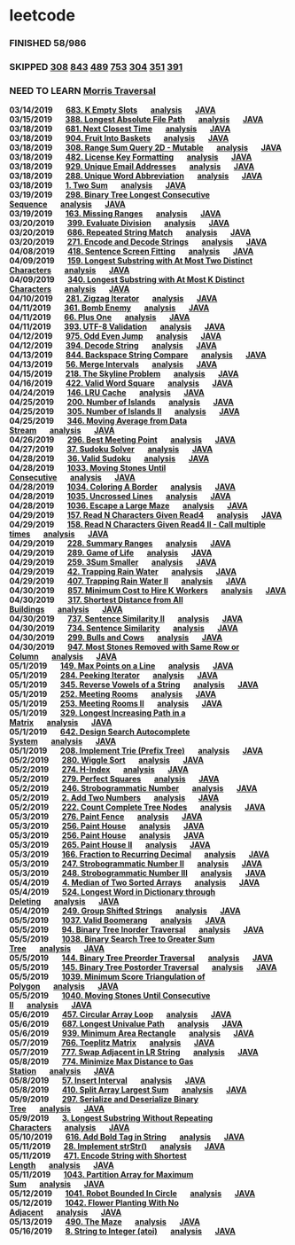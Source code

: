 # leetcode
### **FINISHED 58/986**
### **SKIPPED [308](https://leetcode.com/problems/range-sum-query-2d-mutable/) [843](https://leetcode.com/problems/guess-the-word/) [489](https://leetcode.com/problems/robot-room-cleaner/) [753](https://leetcode.com/problems/cracking-the-safe/) [304](https://leetcode.com/problems/range-sum-query-2d-immutable/) [351](https://leetcode.com/problems/android-unlock-patterns/) [391](https://leetcode.com/problems/perfect-rectangle/)**
### **NEED TO LEARN  [Morris Traversal](https://leetcode.com/problems/binary-tree-inorder-traversal/solution/)**
**03/14/2019**&nbsp;&nbsp;&nbsp;&nbsp;&nbsp;&nbsp;**[683. K Empty Slots](https://leetcode.com/problems/k-empty-slots/)**&nbsp;&nbsp;&nbsp;&nbsp;&nbsp;&nbsp;**[analysis](2019/mar/3.14.md)**&nbsp;&nbsp;&nbsp;&nbsp;&nbsp;&nbsp;**[JAVA](code/java/Solution_683.java)** <br />
**03/15/2019**&nbsp;&nbsp;&nbsp;&nbsp;&nbsp;&nbsp;**[388. Longest Absolute File Path](https://leetcode.com/problems/longest-absolute-file-path/)**&nbsp;&nbsp;&nbsp;&nbsp;&nbsp;&nbsp;**[analysis](2019/mar/3.15.md)**&nbsp;&nbsp;&nbsp;&nbsp;&nbsp;&nbsp;**[JAVA](code/java/Solution_388.java)**<br />
**03/18/2019**&nbsp;&nbsp;&nbsp;&nbsp;&nbsp;&nbsp;**[681. Next Closest Time](https://leetcode.com/problems/next-closest-time)**&nbsp;&nbsp;&nbsp;&nbsp;&nbsp;&nbsp;**[analysis](2019/mar/3.18.md)**&nbsp;&nbsp;&nbsp;&nbsp;&nbsp;&nbsp;**[JAVA](code/java/Solution_681.java)**<br />
**03/18/2019**&nbsp;&nbsp;&nbsp;&nbsp;&nbsp;&nbsp;**[904. Fruit Into Baskets](https://leetcode.com/problems/fruit-into-baskets/)**&nbsp;&nbsp;&nbsp;&nbsp;&nbsp;&nbsp;**[analysis](2019/mar/3.18-1.md)**&nbsp;&nbsp;&nbsp;&nbsp;&nbsp;&nbsp;**[JAVA](code/java/Solution_904.java)**<br />
**03/18/2019**&nbsp;&nbsp;&nbsp;&nbsp;&nbsp;&nbsp;**[308. Range Sum Query 2D - Mutable](https://leetcode.com/problems/range-sum-query-2d-mutable/)**&nbsp;&nbsp;&nbsp;&nbsp;&nbsp;&nbsp;**[analysis](2019/mar/3.18-2.md)**&nbsp;&nbsp;&nbsp;&nbsp;&nbsp;&nbsp;**[JAVA](code/java/Solution_308.java)**<br />
**03/18/2019**&nbsp;&nbsp;&nbsp;&nbsp;&nbsp;&nbsp;**[482. License Key Formatting](https://leetcode.com/problems/license-key-formatting/)**&nbsp;&nbsp;&nbsp;&nbsp;&nbsp;&nbsp;**[analysis](2019/mar/3.18-3.md)**&nbsp;&nbsp;&nbsp;&nbsp;&nbsp;&nbsp;**[JAVA](code/java/Solution_482.java)**<br />
**03/18/2019**&nbsp;&nbsp;&nbsp;&nbsp;&nbsp;&nbsp;**[929. Unique Email Addresses](https://leetcode.com/problems/unique-email-addresses/)**&nbsp;&nbsp;&nbsp;&nbsp;&nbsp;&nbsp;**[analysis](2019/mar/3.18-4.md)**&nbsp;&nbsp;&nbsp;&nbsp;&nbsp;&nbsp;**[JAVA](code/java/Solution_929.java)**<br />
**03/18/2019**&nbsp;&nbsp;&nbsp;&nbsp;&nbsp;&nbsp;**[288. Unique Word Abbreviation](https://leetcode.com/problems/unique-word-abbreviation/)**&nbsp;&nbsp;&nbsp;&nbsp;&nbsp;&nbsp;**[analysis](2019/mar/3.18-5.md)**&nbsp;&nbsp;&nbsp;&nbsp;&nbsp;&nbsp;**[JAVA](code/java/Solution_288.java)**<br />
**03/18/2019**&nbsp;&nbsp;&nbsp;&nbsp;&nbsp;&nbsp;**[1. Two Sum](https://leetcode.com/problems/two-sum/)**&nbsp;&nbsp;&nbsp;&nbsp;&nbsp;&nbsp;**[analysis](2019/mar/3.18-6.md)**&nbsp;&nbsp;&nbsp;&nbsp;&nbsp;&nbsp;**[JAVA](code/java/Solution_1.java)**<br />
**03/19/2019**&nbsp;&nbsp;&nbsp;&nbsp;&nbsp;&nbsp;**[298. Binary Tree Longest Consecutive Sequence](https://leetcode.com/problems/binary-tree-longest-consecutive-sequence/)**&nbsp;&nbsp;&nbsp;&nbsp;&nbsp;&nbsp;**[analysis](2019/mar/3.19.md)**&nbsp;&nbsp;&nbsp;&nbsp;&nbsp;&nbsp;**[JAVA](code/java/Solution_298.java)**<br />
**03/19/2019**&nbsp;&nbsp;&nbsp;&nbsp;&nbsp;&nbsp;**[163. Missing Ranges](https://leetcode.com/problems/missing-ranges/)**&nbsp;&nbsp;&nbsp;&nbsp;&nbsp;&nbsp;**[analysis](2019/mar/3.19-1.md)**&nbsp;&nbsp;&nbsp;&nbsp;&nbsp;&nbsp;**[JAVA](code/java/Solution_163.java)**<br />
**03/20/2019**&nbsp;&nbsp;&nbsp;&nbsp;&nbsp;&nbsp;**[399. Evaluate Division](https://leetcode.com/problems/evaluate-division/)**&nbsp;&nbsp;&nbsp;&nbsp;&nbsp;&nbsp;**[analysis](2019/mar/3.20.md)**&nbsp;&nbsp;&nbsp;&nbsp;&nbsp;&nbsp;**[JAVA](code/java/Solution_399.java)**<br />
**03/20/2019**&nbsp;&nbsp;&nbsp;&nbsp;&nbsp;&nbsp;**[686. Repeated String Match](https://leetcode.com/problems/repeated-string-match/)**&nbsp;&nbsp;&nbsp;&nbsp;&nbsp;&nbsp;**[analysis](2019/mar/3.20-1.md)**&nbsp;&nbsp;&nbsp;&nbsp;&nbsp;&nbsp;**[JAVA](code/java/Solution_686.java)**<br />
**03/20/2019**&nbsp;&nbsp;&nbsp;&nbsp;&nbsp;&nbsp;**[271. Encode and Decode Strings](https://leetcode.com/problems/encode-and-decode-strings/)**&nbsp;&nbsp;&nbsp;&nbsp;&nbsp;&nbsp;**[analysis](2019/mar/3.20-2.md)**&nbsp;&nbsp;&nbsp;&nbsp;&nbsp;&nbsp;**[JAVA](code/java/Solution_271.java)**<br />
**04/08/2019**&nbsp;&nbsp;&nbsp;&nbsp;&nbsp;&nbsp;**[418. Sentence Screen Fitting](https://leetcode.com/problems/sentence-screen-fitting/)**&nbsp;&nbsp;&nbsp;&nbsp;&nbsp;&nbsp;**[analysis](2019/apr/4.8.md)**&nbsp;&nbsp;&nbsp;&nbsp;&nbsp;&nbsp;**[JAVA](code/java/Solution_418.java)**<br />
**04/09/2019**&nbsp;&nbsp;&nbsp;&nbsp;&nbsp;&nbsp;**[159. Longest Substring with At Most Two Distinct Characters](https://leetcode.com/problems/longest-substring-with-at-most-two-distinct-characters/)**&nbsp;&nbsp;&nbsp;&nbsp;&nbsp;&nbsp;**[analysis](2019/apr/4.9.md)**&nbsp;&nbsp;&nbsp;&nbsp;&nbsp;&nbsp;**[JAVA](code/java/Solution_159.java)**<br />
**04/09/2019**&nbsp;&nbsp;&nbsp;&nbsp;&nbsp;&nbsp;**[340. Longest Substring with At Most K Distinct Characters](https://leetcode.com/problems/longest-substring-with-at-most-k-distinct-characters/)**&nbsp;&nbsp;&nbsp;&nbsp;&nbsp;&nbsp;**[analysis](2019/apr/4.9.md)**&nbsp;&nbsp;&nbsp;&nbsp;&nbsp;&nbsp;**[JAVA](code/java/Solution_340.java)**<br />
**04/10/2019**&nbsp;&nbsp;&nbsp;&nbsp;&nbsp;&nbsp;**[281. Zigzag Iterator](https://leetcode.com/problems/zigzag-iterator/)**&nbsp;&nbsp;&nbsp;&nbsp;&nbsp;&nbsp;**[analysis](2019/apr/4.10.md)**&nbsp;&nbsp;&nbsp;&nbsp;&nbsp;&nbsp;**[JAVA](code/java/Solution_281.java)**<br />
**04/11/2019**&nbsp;&nbsp;&nbsp;&nbsp;&nbsp;&nbsp;**[361. Bomb Enemy](https://leetcode.com/problems/bomb-enemy/)**&nbsp;&nbsp;&nbsp;&nbsp;&nbsp;&nbsp;**[analysis](2019/apr/4.11.md)**&nbsp;&nbsp;&nbsp;&nbsp;&nbsp;&nbsp;**[JAVA](code/java/Solution_361.java)**<br />
**04/11/2019**&nbsp;&nbsp;&nbsp;&nbsp;&nbsp;&nbsp;**[66. Plus One](https://leetcode.com/problems/plus-one/)**&nbsp;&nbsp;&nbsp;&nbsp;&nbsp;&nbsp;**[analysis](2019/apr/4.11-1.md)**&nbsp;&nbsp;&nbsp;&nbsp;&nbsp;&nbsp;**[JAVA](code/java/Solution_66.java)**<br />
**04/11/2019**&nbsp;&nbsp;&nbsp;&nbsp;&nbsp;&nbsp;**[393. UTF-8 Validation](https://leetcode.com/problems/utf-8-validation/)**&nbsp;&nbsp;&nbsp;&nbsp;&nbsp;&nbsp;**[analysis](2019/apr/4.11-2.md)**&nbsp;&nbsp;&nbsp;&nbsp;&nbsp;&nbsp;**[JAVA](code/java/Solution_393.java)**<br />
**04/12/2019**&nbsp;&nbsp;&nbsp;&nbsp;&nbsp;&nbsp;**[975. Odd Even Jump](https://leetcode.com/problems/odd-even-jump/)**&nbsp;&nbsp;&nbsp;&nbsp;&nbsp;&nbsp;**[analysis](2019/apr/4.12.md)**&nbsp;&nbsp;&nbsp;&nbsp;&nbsp;&nbsp;**[JAVA](code/java/Solution_975.java)**<br />
**04/12/2019**&nbsp;&nbsp;&nbsp;&nbsp;&nbsp;&nbsp;**[394. Decode String](https://leetcode.com/problems/decode-string/)**&nbsp;&nbsp;&nbsp;&nbsp;&nbsp;&nbsp;**[analysis](2019/apr/4.12-1.md)**&nbsp;&nbsp;&nbsp;&nbsp;&nbsp;&nbsp;**[JAVA](code/java/Solution_394.java)**<br />
**04/13/2019**&nbsp;&nbsp;&nbsp;&nbsp;&nbsp;&nbsp;**[844. Backspace String Compare](https://leetcode.com/problems/backspace-string-compare/)**&nbsp;&nbsp;&nbsp;&nbsp;&nbsp;&nbsp;**[analysis](2019/apr/4.12-2.md)**&nbsp;&nbsp;&nbsp;&nbsp;&nbsp;&nbsp;**[JAVA](code/java/Solution_844.java)**<br />
**04/13/2019**&nbsp;&nbsp;&nbsp;&nbsp;&nbsp;&nbsp;**[56. Merge Intervals](https://leetcode.com/problems/merge-intervals/)**&nbsp;&nbsp;&nbsp;&nbsp;&nbsp;&nbsp;**[analysis](2019/apr/4.13.md)**&nbsp;&nbsp;&nbsp;&nbsp;&nbsp;&nbsp;**[JAVA](code/java/Solution_56.java)**<br />
**04/15/2019**&nbsp;&nbsp;&nbsp;&nbsp;&nbsp;&nbsp;**[218. The Skyline Problem](https://leetcode.com/problems/the-skyline-problem/)**&nbsp;&nbsp;&nbsp;&nbsp;&nbsp;&nbsp;**[analysis](2019/apr/4.15.md)**&nbsp;&nbsp;&nbsp;&nbsp;&nbsp;&nbsp;**[JAVA](code/java/Solution_218.java)**<br />
**04/16/2019**&nbsp;&nbsp;&nbsp;&nbsp;&nbsp;&nbsp;**[422. Valid Word Square](https://leetcode.com/problems/valid-word-square/)**&nbsp;&nbsp;&nbsp;&nbsp;&nbsp;&nbsp;**[analysis](2019/apr/4.16.md)**&nbsp;&nbsp;&nbsp;&nbsp;&nbsp;&nbsp;**[JAVA](code/java/Solution_422.java)**<br />
**04/24/2019**&nbsp;&nbsp;&nbsp;&nbsp;&nbsp;&nbsp;**[146. LRU Cache](https://leetcode.com/problems/lru-cache/)**&nbsp;&nbsp;&nbsp;&nbsp;&nbsp;&nbsp;**[analysis](2019/apr/4.24.md)**&nbsp;&nbsp;&nbsp;&nbsp;&nbsp;&nbsp;**[JAVA](code/java/Solution_146.java)**<br />
**04/25/2019**&nbsp;&nbsp;&nbsp;&nbsp;&nbsp;&nbsp;**[200. Number of Islands](https://leetcode.com/problems/number-of-islands/)**&nbsp;&nbsp;&nbsp;&nbsp;&nbsp;&nbsp;**[analysis](2019/apr/4.25.md)**&nbsp;&nbsp;&nbsp;&nbsp;&nbsp;&nbsp;**[JAVA](code/java/Solution_200.java)**<br />
**04/25/2019**&nbsp;&nbsp;&nbsp;&nbsp;&nbsp;&nbsp;**[305. Number of Islands II](https://leetcode.com/problems/number-of-islands-ii/)**&nbsp;&nbsp;&nbsp;&nbsp;&nbsp;&nbsp;**[analysis](2019/apr/4.25-1.md)**&nbsp;&nbsp;&nbsp;&nbsp;&nbsp;&nbsp;**[JAVA](code/java/Solution_305.java)**<br />
**04/25/2019**&nbsp;&nbsp;&nbsp;&nbsp;&nbsp;&nbsp;**[346. Moving Average from Data Stream](https://leetcode.com/problems/number-of-islands-ii/)**&nbsp;&nbsp;&nbsp;&nbsp;&nbsp;&nbsp;**[analysis](2019/apr/4.25-2.md)**&nbsp;&nbsp;&nbsp;&nbsp;&nbsp;&nbsp;**[JAVA](code/java/Solution_346.java)**<br />
**04/26/2019**&nbsp;&nbsp;&nbsp;&nbsp;&nbsp;&nbsp;**[296. Best Meeting Point](https://leetcode.com/problems/best-meeting-point/)**&nbsp;&nbsp;&nbsp;&nbsp;&nbsp;&nbsp;**[analysis](2019/apr/4.26.md)**&nbsp;&nbsp;&nbsp;&nbsp;&nbsp;&nbsp;**[JAVA](code/java/Solution_296.java)**<br />
**04/27/2019**&nbsp;&nbsp;&nbsp;&nbsp;&nbsp;&nbsp;**[37. Sudoku Solver](https://leetcode.com/problems/sudoku-solver/)**&nbsp;&nbsp;&nbsp;&nbsp;&nbsp;&nbsp;**[analysis](2019/apr/4.27.md)**&nbsp;&nbsp;&nbsp;&nbsp;&nbsp;&nbsp;**[JAVA](code/java/Solution_37.java)**<br />
**04/28/2019**&nbsp;&nbsp;&nbsp;&nbsp;&nbsp;&nbsp;**[36. Valid Sudoku](https://leetcode.com/problems/valid-sudoku/)**&nbsp;&nbsp;&nbsp;&nbsp;&nbsp;&nbsp;**[analysis](2019/apr/4.28.md)**&nbsp;&nbsp;&nbsp;&nbsp;&nbsp;&nbsp;**[JAVA](code/java/Solution_36.java)**<br />
**04/28/2019**&nbsp;&nbsp;&nbsp;&nbsp;&nbsp;&nbsp;**[1033. Moving Stones Until Consecutive](https://leetcode.com/problems/moving-stones-until-consecutive/)**&nbsp;&nbsp;&nbsp;&nbsp;&nbsp;&nbsp;**[analysis](2019/apr/4.28-1.md)**&nbsp;&nbsp;&nbsp;&nbsp;&nbsp;&nbsp;**[JAVA](code/java/Solution_1033.java)**<br />
**04/28/2019**&nbsp;&nbsp;&nbsp;&nbsp;&nbsp;&nbsp;**[1034. Coloring A Border](https://leetcode.com/problems/coloring-a-border/)**&nbsp;&nbsp;&nbsp;&nbsp;&nbsp;&nbsp;**[analysis](2019/apr/4.28-2.md)**&nbsp;&nbsp;&nbsp;&nbsp;&nbsp;&nbsp;**[JAVA](code/java/Solution_1034.java)**<br />
**04/28/2019**&nbsp;&nbsp;&nbsp;&nbsp;&nbsp;&nbsp;**[1035. Uncrossed Lines](https://leetcode.com/problems/uncrossed-lines/)**&nbsp;&nbsp;&nbsp;&nbsp;&nbsp;&nbsp;**[analysis](2019/apr/4.28-3.md)**&nbsp;&nbsp;&nbsp;&nbsp;&nbsp;&nbsp;**[JAVA](code/java/Solution_1035.java)**<br />
**04/28/2019**&nbsp;&nbsp;&nbsp;&nbsp;&nbsp;&nbsp;**[1036. Escape a Large Maze](https://leetcode.com/problems/escape-a-large-maze/)**&nbsp;&nbsp;&nbsp;&nbsp;&nbsp;&nbsp;**[analysis](2019/apr/4.28-4.md)**&nbsp;&nbsp;&nbsp;&nbsp;&nbsp;&nbsp;**[JAVA](code/java/Solution_1036.java)**<br />
**04/29/2019**&nbsp;&nbsp;&nbsp;&nbsp;&nbsp;&nbsp;**[157. Read N Characters Given Read4](https://leetcode.com/problems/read-n-characters-given-read4/)**&nbsp;&nbsp;&nbsp;&nbsp;&nbsp;&nbsp;**[analysis](2019/apr/4.29.md)**&nbsp;&nbsp;&nbsp;&nbsp;&nbsp;&nbsp;**[JAVA](code/java/Solution_157.java)**<br />
**04/29/2019**&nbsp;&nbsp;&nbsp;&nbsp;&nbsp;&nbsp;**[158. Read N Characters Given Read4 II - Call multiple times](https://leetcode.com/problems/read-n-characters-given-read4-ii-call-multiple-times/)**&nbsp;&nbsp;&nbsp;&nbsp;&nbsp;&nbsp;**[analysis](2019/apr/4.29-1.md)**&nbsp;&nbsp;&nbsp;&nbsp;&nbsp;&nbsp;**[JAVA](code/java/Solution_158.java)**<br />
**04/29/2019**&nbsp;&nbsp;&nbsp;&nbsp;&nbsp;&nbsp;**[228. Summary Ranges](https://leetcode.com/problems/summary-ranges/)**&nbsp;&nbsp;&nbsp;&nbsp;&nbsp;&nbsp;**[analysis](2019/apr/4.29-2.md)**&nbsp;&nbsp;&nbsp;&nbsp;&nbsp;&nbsp;**[JAVA](code/java/Solution_228.java)**<br />
**04/29/2019**&nbsp;&nbsp;&nbsp;&nbsp;&nbsp;&nbsp;**[289. Game of Life](https://leetcode.com/problems/game-of-life/)**&nbsp;&nbsp;&nbsp;&nbsp;&nbsp;&nbsp;**[analysis](2019/apr/4.29-3.md)**&nbsp;&nbsp;&nbsp;&nbsp;&nbsp;&nbsp;**[JAVA](code/java/Solution_289.java)**<br />
**04/29/2019**&nbsp;&nbsp;&nbsp;&nbsp;&nbsp;&nbsp;**[259. 3Sum Smaller](https://leetcode.com/problems/3sum-smaller/)**&nbsp;&nbsp;&nbsp;&nbsp;&nbsp;&nbsp;**[analysis](2019/apr/4.29-4.md)**&nbsp;&nbsp;&nbsp;&nbsp;&nbsp;&nbsp;**[JAVA](code/java/Solution_259.java)**<br />
**04/29/2019**&nbsp;&nbsp;&nbsp;&nbsp;&nbsp;&nbsp;**[42. Trapping Rain Water](https://leetcode.com/problems/trapping-rain-water/)**&nbsp;&nbsp;&nbsp;&nbsp;&nbsp;&nbsp;**[analysis](2019/apr/4.29-5.md)**&nbsp;&nbsp;&nbsp;&nbsp;&nbsp;&nbsp;**[JAVA](code/java/Solution_42.java)**<br />
**04/29/2019**&nbsp;&nbsp;&nbsp;&nbsp;&nbsp;&nbsp;**[407. Trapping Rain Water II](https://leetcode.com/problems/trapping-rain-water-ii/)**&nbsp;&nbsp;&nbsp;&nbsp;&nbsp;&nbsp;**[analysis](2019/apr/4.29-6.md)**&nbsp;&nbsp;&nbsp;&nbsp;&nbsp;&nbsp;**[JAVA](code/java/Solution_407.java)**<br />
**04/30/2019**&nbsp;&nbsp;&nbsp;&nbsp;&nbsp;&nbsp;**[857. Minimum Cost to Hire K Workers](https://leetcode.com/problems/minimum-cost-to-hire-k-workers/)**&nbsp;&nbsp;&nbsp;&nbsp;&nbsp;&nbsp;**[analysis](2019/apr/4.30.md)**&nbsp;&nbsp;&nbsp;&nbsp;&nbsp;&nbsp;**[JAVA](code/java/Solution_857.java)**<br />
**04/30/2019**&nbsp;&nbsp;&nbsp;&nbsp;&nbsp;&nbsp;**[317. Shortest Distance from All Buildings](https://leetcode.com/problems/shortest-distance-from-all-buildings/)**&nbsp;&nbsp;&nbsp;&nbsp;&nbsp;&nbsp;**[analysis](2019/apr/4.30-1.md)**&nbsp;&nbsp;&nbsp;&nbsp;&nbsp;&nbsp;**[JAVA](code/java/Solution_317.java)**<br />
**04/30/2019**&nbsp;&nbsp;&nbsp;&nbsp;&nbsp;&nbsp;**[737. Sentence Similarity II](https://leetcode.com/problems/sentence-similarity-ii/)**&nbsp;&nbsp;&nbsp;&nbsp;&nbsp;&nbsp;**[analysis](2019/apr/4.30-2.md)**&nbsp;&nbsp;&nbsp;&nbsp;&nbsp;&nbsp;**[JAVA](code/java/Solution_737.java)**<br />
**04/30/2019**&nbsp;&nbsp;&nbsp;&nbsp;&nbsp;&nbsp;**[734. Sentence Similarity](https://leetcode.com/problems/sentence-similarity/)**&nbsp;&nbsp;&nbsp;&nbsp;&nbsp;&nbsp;**[analysis](2019/apr/4.30-3.md)**&nbsp;&nbsp;&nbsp;&nbsp;&nbsp;&nbsp;**[JAVA](code/java/Solution_734.java)**<br />
**04/30/2019**&nbsp;&nbsp;&nbsp;&nbsp;&nbsp;&nbsp;**[299. Bulls and Cows](https://leetcode.com/problems/bulls-and-cows/)**&nbsp;&nbsp;&nbsp;&nbsp;&nbsp;&nbsp;**[analysis](2019/apr/4.30-4.md)**&nbsp;&nbsp;&nbsp;&nbsp;&nbsp;&nbsp;**[JAVA](code/java/Solution_299.java)**<br />
**04/30/2019**&nbsp;&nbsp;&nbsp;&nbsp;&nbsp;&nbsp;**[947. Most Stones Removed with Same Row or Column](https://leetcode.com/problems/most-stones-removed-with-same-row-or-column/)**&nbsp;&nbsp;&nbsp;&nbsp;&nbsp;&nbsp;**[analysis](2019/apr/4.30-5.md)**&nbsp;&nbsp;&nbsp;&nbsp;&nbsp;&nbsp;**[JAVA](code/java/Solution_947.java)**<br />
**05/1/2019**&nbsp;&nbsp;&nbsp;&nbsp;&nbsp;&nbsp;**[149. Max Points on a Line](https://leetcode.com/problems/max-points-on-a-line/)**&nbsp;&nbsp;&nbsp;&nbsp;&nbsp;&nbsp;**[analysis](2019/apr/5.1.md)**&nbsp;&nbsp;&nbsp;&nbsp;&nbsp;&nbsp;**[JAVA](code/java/Solution_149.java)**<br />
**05/1/2019**&nbsp;&nbsp;&nbsp;&nbsp;&nbsp;&nbsp;**[284. Peeking Iterator](https://leetcode.com/problems/peeking-iterator/)**&nbsp;&nbsp;&nbsp;&nbsp;&nbsp;&nbsp;**[analysis](2019/apr/5.1-1.md)**&nbsp;&nbsp;&nbsp;&nbsp;&nbsp;&nbsp;**[JAVA](code/java/Solution_284.java)**<br />
**05/1/2019**&nbsp;&nbsp;&nbsp;&nbsp;&nbsp;&nbsp;**[345. Reverse Vowels of a String](https://leetcode.com/problems/reverse-vowels-of-a-string/)**&nbsp;&nbsp;&nbsp;&nbsp;&nbsp;&nbsp;**[analysis](2019/apr/5.1-2.md)**&nbsp;&nbsp;&nbsp;&nbsp;&nbsp;&nbsp;**[JAVA](code/java/Solution_345.java)**<br />
**05/1/2019**&nbsp;&nbsp;&nbsp;&nbsp;&nbsp;&nbsp;**[252. Meeting Rooms](https://leetcode.com/problems/meeting-rooms/)**&nbsp;&nbsp;&nbsp;&nbsp;&nbsp;&nbsp;**[analysis](2019/apr/5.1-3.md)**&nbsp;&nbsp;&nbsp;&nbsp;&nbsp;&nbsp;**[JAVA](code/java/Solution_252.java)**<br />
**05/1/2019**&nbsp;&nbsp;&nbsp;&nbsp;&nbsp;&nbsp;**[253. Meeting Rooms II](https://leetcode.com/problems/meeting-rooms-ii/)**&nbsp;&nbsp;&nbsp;&nbsp;&nbsp;&nbsp;**[analysis](2019/apr/5.1-4.md)**&nbsp;&nbsp;&nbsp;&nbsp;&nbsp;&nbsp;**[JAVA](code/java/Solution_253.java)**<br />
**05/1/2019**&nbsp;&nbsp;&nbsp;&nbsp;&nbsp;&nbsp;**[329. Longest Increasing Path in a Matrix](https://leetcode.com/problems/longest-increasing-path-in-a-matrix/)**&nbsp;&nbsp;&nbsp;&nbsp;&nbsp;&nbsp;**[analysis](2019/apr/5.1-5.md)**&nbsp;&nbsp;&nbsp;&nbsp;&nbsp;&nbsp;**[JAVA](code/java/Solution_329.java)**<br />
**05/1/2019**&nbsp;&nbsp;&nbsp;&nbsp;&nbsp;&nbsp;**[642. Design Search Autocomplete System](https://leetcode.com/problems/design-search-autocomplete-system/)**&nbsp;&nbsp;&nbsp;&nbsp;&nbsp;&nbsp;**[analysis](2019/apr/5.1-6.md)**&nbsp;&nbsp;&nbsp;&nbsp;&nbsp;&nbsp;**[JAVA](code/java/Solution_642.java)**<br />
**05/1/2019**&nbsp;&nbsp;&nbsp;&nbsp;&nbsp;&nbsp;**[208. Implement Trie (Prefix Tree)](https://leetcode.com/problems/implement-trie-prefix-tree/)**&nbsp;&nbsp;&nbsp;&nbsp;&nbsp;&nbsp;**[analysis](2019/apr/5.1-7.md)**&nbsp;&nbsp;&nbsp;&nbsp;&nbsp;&nbsp;**[JAVA](code/java/Solution_208.java)**<br />
**05/2/2019**&nbsp;&nbsp;&nbsp;&nbsp;&nbsp;&nbsp;**[280. Wiggle Sort](https://leetcode.com/problems/wiggle-sort/)**&nbsp;&nbsp;&nbsp;&nbsp;&nbsp;&nbsp;**[analysis](2019/apr/5.2.md)**&nbsp;&nbsp;&nbsp;&nbsp;&nbsp;&nbsp;**[JAVA](code/java/Solution_280.java)**<br />
**05/2/2019**&nbsp;&nbsp;&nbsp;&nbsp;&nbsp;&nbsp;**[274. H-Index](https://leetcode.com/problems/h-index/)**&nbsp;&nbsp;&nbsp;&nbsp;&nbsp;&nbsp;**[analysis](2019/apr/5.2-1.md)**&nbsp;&nbsp;&nbsp;&nbsp;&nbsp;&nbsp;**[JAVA](code/java/Solution_274.java)**<br />
**05/2/2019**&nbsp;&nbsp;&nbsp;&nbsp;&nbsp;&nbsp;**[279. Perfect Squares](https://leetcode.com/problems/perfect-squares/)**&nbsp;&nbsp;&nbsp;&nbsp;&nbsp;&nbsp;**[analysis](2019/apr/5.2-2.md)**&nbsp;&nbsp;&nbsp;&nbsp;&nbsp;&nbsp;**[JAVA](code/java/Solution_279.java)**<br />
**05/2/2019**&nbsp;&nbsp;&nbsp;&nbsp;&nbsp;&nbsp;**[246. Strobogrammatic Number](https://leetcode.com/problems/strobogrammatic-number/)**&nbsp;&nbsp;&nbsp;&nbsp;&nbsp;&nbsp;**[analysis](2019/apr/5.2-3.md)**&nbsp;&nbsp;&nbsp;&nbsp;&nbsp;&nbsp;**[JAVA](code/java/Solution_246.java)**<br />
**05/2/2019**&nbsp;&nbsp;&nbsp;&nbsp;&nbsp;&nbsp;**[2. Add Two Numbers](https://leetcode.com/problems/add-two-numbers/)**&nbsp;&nbsp;&nbsp;&nbsp;&nbsp;&nbsp;**[analysis](2019/apr/5.2-4.md)**&nbsp;&nbsp;&nbsp;&nbsp;&nbsp;&nbsp;**[JAVA](code/java/Solution_2.java)**<br />
**05/2/2019**&nbsp;&nbsp;&nbsp;&nbsp;&nbsp;&nbsp;**[222. Count Complete Tree Nodes](https://leetcode.com/problems/count-complete-tree-nodes/)**&nbsp;&nbsp;&nbsp;&nbsp;&nbsp;&nbsp;**[analysis](2019/apr/5.2-5.md)**&nbsp;&nbsp;&nbsp;&nbsp;&nbsp;&nbsp;**[JAVA](code/java/Solution_222.java)**<br />
**05/3/2019**&nbsp;&nbsp;&nbsp;&nbsp;&nbsp;&nbsp;**[276. Paint Fence](https://leetcode.com/problems/paint-fence/)**&nbsp;&nbsp;&nbsp;&nbsp;&nbsp;&nbsp;**[analysis](2019/apr/5.3.md)**&nbsp;&nbsp;&nbsp;&nbsp;&nbsp;&nbsp;**[JAVA](code/java/Solution_276.java)**<br />
**05/3/2019**&nbsp;&nbsp;&nbsp;&nbsp;&nbsp;&nbsp;**[256. Paint House](https://leetcode.com/problems/paint-house/)**&nbsp;&nbsp;&nbsp;&nbsp;&nbsp;&nbsp;**[analysis](2019/apr/5.3-1.md)**&nbsp;&nbsp;&nbsp;&nbsp;&nbsp;&nbsp;**[JAVA](code/java/Solution_256.java)**<br />
**05/3/2019**&nbsp;&nbsp;&nbsp;&nbsp;&nbsp;&nbsp;**[256. Paint House](https://leetcode.com/problems/paint-house/)**&nbsp;&nbsp;&nbsp;&nbsp;&nbsp;&nbsp;**[analysis](2019/apr/5.3-1.md)**&nbsp;&nbsp;&nbsp;&nbsp;&nbsp;&nbsp;**[JAVA](code/java/Solution_256.java)**<br />
**05/3/2019**&nbsp;&nbsp;&nbsp;&nbsp;&nbsp;&nbsp;**[265. Paint House II](https://leetcode.com/problems/paint-house-ii/)**&nbsp;&nbsp;&nbsp;&nbsp;&nbsp;&nbsp;**[analysis](2019/apr/5.3-2.md)**&nbsp;&nbsp;&nbsp;&nbsp;&nbsp;&nbsp;**[JAVA](code/java/Solution_265.java)**<br />
**05/3/2019**&nbsp;&nbsp;&nbsp;&nbsp;&nbsp;&nbsp;**[166. Fraction to Recurring Decimal](https://leetcode.com/problems/fraction-to-recurring-decimal/)**&nbsp;&nbsp;&nbsp;&nbsp;&nbsp;&nbsp;**[analysis](2019/apr/5.3-3.md)**&nbsp;&nbsp;&nbsp;&nbsp;&nbsp;&nbsp;**[JAVA](code/java/Solution_166.java)**<br />
**05/3/2019**&nbsp;&nbsp;&nbsp;&nbsp;&nbsp;&nbsp;**[247. Strobogrammatic Number II](https://leetcode.com/problems/strobogrammatic-number-ii/)**&nbsp;&nbsp;&nbsp;&nbsp;&nbsp;&nbsp;**[analysis](2019/apr/5.3-4.md)**&nbsp;&nbsp;&nbsp;&nbsp;&nbsp;&nbsp;**[JAVA](code/java/Solution_247.java)**<br />
**05/3/2019**&nbsp;&nbsp;&nbsp;&nbsp;&nbsp;&nbsp;**[248. Strobogrammatic Number III](https://leetcode.com/problems/strobogrammatic-number-iii/)**&nbsp;&nbsp;&nbsp;&nbsp;&nbsp;&nbsp;**[analysis](2019/apr/5.3-5.md)**&nbsp;&nbsp;&nbsp;&nbsp;&nbsp;&nbsp;**[JAVA](code/java/Solution_248.java)**<br />
**05/4/2019**&nbsp;&nbsp;&nbsp;&nbsp;&nbsp;&nbsp;**[4. Median of Two Sorted Arrays](https://leetcode.com/problems/median-of-two-sorted-arrays/)**&nbsp;&nbsp;&nbsp;&nbsp;&nbsp;&nbsp;**[analysis](2019/apr/5.4.md)**&nbsp;&nbsp;&nbsp;&nbsp;&nbsp;&nbsp;**[JAVA](code/java/Solution_4.java)**<br />
**05/4/2019**&nbsp;&nbsp;&nbsp;&nbsp;&nbsp;&nbsp;**[524. Longest Word in Dictionary through Deleting](https://leetcode.com/problems/longest-word-in-dictionary-through-deleting/)**&nbsp;&nbsp;&nbsp;&nbsp;&nbsp;&nbsp;**[analysis](2019/apr/5.4-1.md)**&nbsp;&nbsp;&nbsp;&nbsp;&nbsp;&nbsp;**[JAVA](code/java/Solution_524.java)**<br />
**05/4/2019**&nbsp;&nbsp;&nbsp;&nbsp;&nbsp;&nbsp;**[249. Group Shifted Strings](https://leetcode.com/problems/group-shifted-strings/)**&nbsp;&nbsp;&nbsp;&nbsp;&nbsp;&nbsp;**[analysis](2019/apr/5.4-2.md)**&nbsp;&nbsp;&nbsp;&nbsp;&nbsp;&nbsp;**[JAVA](code/java/Solution_249.java)**<br />
**05/5/2019**&nbsp;&nbsp;&nbsp;&nbsp;&nbsp;&nbsp;**[1037. Valid Boomerang](https://leetcode.com/problems/valid-boomerang/)**&nbsp;&nbsp;&nbsp;&nbsp;&nbsp;&nbsp;**[analysis](2019/apr/5.5.md)**&nbsp;&nbsp;&nbsp;&nbsp;&nbsp;&nbsp;**[JAVA](code/java/Solution_1037.java)**<br />
**05/5/2019**&nbsp;&nbsp;&nbsp;&nbsp;&nbsp;&nbsp;**[94. Binary Tree Inorder Traversal](https://leetcode.com/problems/binary-tree-inorder-traversal/)**&nbsp;&nbsp;&nbsp;&nbsp;&nbsp;&nbsp;**[analysis](2019/apr/5.5-1.md)**&nbsp;&nbsp;&nbsp;&nbsp;&nbsp;&nbsp;**[JAVA](code/java/Solution_95.java)**<br />
**05/5/2019**&nbsp;&nbsp;&nbsp;&nbsp;&nbsp;&nbsp;**[1038. Binary Search Tree to Greater Sum Tree](https://leetcode.com/problems/binary-search-tree-to-greater-sum-tree/)**&nbsp;&nbsp;&nbsp;&nbsp;&nbsp;&nbsp;**[analysis](2019/apr/5.5-2.md)**&nbsp;&nbsp;&nbsp;&nbsp;&nbsp;&nbsp;**[JAVA](code/java/Solution_1038.java)**<br />
**05/5/2019**&nbsp;&nbsp;&nbsp;&nbsp;&nbsp;&nbsp;**[144. Binary Tree Preorder Traversal](https://leetcode.com/problems/binary-tree-preorder-traversal/)**&nbsp;&nbsp;&nbsp;&nbsp;&nbsp;&nbsp;**[analysis](2019/apr/5.5-3.md)**&nbsp;&nbsp;&nbsp;&nbsp;&nbsp;&nbsp;**[JAVA](code/java/Solution_144.java)**<br />
**05/5/2019**&nbsp;&nbsp;&nbsp;&nbsp;&nbsp;&nbsp;**[145. Binary Tree Postorder Traversal](https://leetcode.com/problems/binary-tree-postorder-traversal/)**&nbsp;&nbsp;&nbsp;&nbsp;&nbsp;&nbsp;**[analysis](2019/apr/5.5-4.md)**&nbsp;&nbsp;&nbsp;&nbsp;&nbsp;&nbsp;**[JAVA](code/java/Solution_145.java)**<br />
**05/5/2019**&nbsp;&nbsp;&nbsp;&nbsp;&nbsp;&nbsp;**[1039. Minimum Score Triangulation of Polygon](https://leetcode.com/problems/minimum-score-triangulation-of-polygon/)**&nbsp;&nbsp;&nbsp;&nbsp;&nbsp;&nbsp;**[analysis](2019/apr/5.5-5.md)**&nbsp;&nbsp;&nbsp;&nbsp;&nbsp;&nbsp;**[JAVA](code/java/Solution_1039.java)**<br />
**05/5/2019**&nbsp;&nbsp;&nbsp;&nbsp;&nbsp;&nbsp;**[1040. Moving Stones Until Consecutive II](https://leetcode.com/problems/moving-stones-until-consecutive-ii/)**&nbsp;&nbsp;&nbsp;&nbsp;&nbsp;&nbsp;**[analysis](2019/apr/5.5-6.md)**&nbsp;&nbsp;&nbsp;&nbsp;&nbsp;&nbsp;**[JAVA](code/java/Solution_1040.java)**<br />
**05/6/2019**&nbsp;&nbsp;&nbsp;&nbsp;&nbsp;&nbsp;**[457. Circular Array Loop](https://leetcode.com/problems/circular-array-loop/)**&nbsp;&nbsp;&nbsp;&nbsp;&nbsp;&nbsp;**[analysis](2019/apr/5.6.md)**&nbsp;&nbsp;&nbsp;&nbsp;&nbsp;&nbsp;**[JAVA](code/java/Solution_457.java)**<br />
**05/6/2019**&nbsp;&nbsp;&nbsp;&nbsp;&nbsp;&nbsp;**[687. Longest Univalue Path](https://leetcode.com/problems/longest-univalue-path/)**&nbsp;&nbsp;&nbsp;&nbsp;&nbsp;&nbsp;**[analysis](2019/apr/5.6-1.md)**&nbsp;&nbsp;&nbsp;&nbsp;&nbsp;&nbsp;**[JAVA](code/java/Solution_687.java)**<br />
**05/6/2019**&nbsp;&nbsp;&nbsp;&nbsp;&nbsp;&nbsp;**[939. Minimum Area Rectangle](https://leetcode.com/problems/minimum-area-rectangle/)**&nbsp;&nbsp;&nbsp;&nbsp;&nbsp;&nbsp;**[analysis](2019/apr/5.6-2.md)**&nbsp;&nbsp;&nbsp;&nbsp;&nbsp;&nbsp;**[JAVA](code/java/Solution_939.java)**<br />
**05/7/2019**&nbsp;&nbsp;&nbsp;&nbsp;&nbsp;&nbsp;**[766. Toeplitz Matrix](https://leetcode.com/problems/toeplitz-matrix/)**&nbsp;&nbsp;&nbsp;&nbsp;&nbsp;&nbsp;**[analysis](2019/apr/5.7.md)**&nbsp;&nbsp;&nbsp;&nbsp;&nbsp;&nbsp;**[JAVA](code/java/Solution_766.java)**<br />
**05/7/2019**&nbsp;&nbsp;&nbsp;&nbsp;&nbsp;&nbsp;**[777. Swap Adjacent in LR String](https://leetcode.com/problems/swap-adjacent-in-lr-string/)**&nbsp;&nbsp;&nbsp;&nbsp;&nbsp;&nbsp;**[analysis](2019/apr/5.7-1.md)**&nbsp;&nbsp;&nbsp;&nbsp;&nbsp;&nbsp;**[JAVA](code/java/Solution_777.java)**<br />
**05/8/2019**&nbsp;&nbsp;&nbsp;&nbsp;&nbsp;&nbsp;**[774. Minimize Max Distance to Gas Station](https://leetcode.com/problems/minimize-max-distance-to-gas-station/)**&nbsp;&nbsp;&nbsp;&nbsp;&nbsp;&nbsp;**[analysis](2019/apr/5.8.md)**&nbsp;&nbsp;&nbsp;&nbsp;&nbsp;&nbsp;**[JAVA](code/java/Solution_774.java)**<br />
**05/8/2019**&nbsp;&nbsp;&nbsp;&nbsp;&nbsp;&nbsp;**[57. Insert Interval](https://leetcode.com/problems/insert-interval/)**&nbsp;&nbsp;&nbsp;&nbsp;&nbsp;&nbsp;**[analysis](2019/apr/5.8-1.md)**&nbsp;&nbsp;&nbsp;&nbsp;&nbsp;&nbsp;**[JAVA](code/java/Solution_57.java)**<br />
**05/8/2019**&nbsp;&nbsp;&nbsp;&nbsp;&nbsp;&nbsp;**[410. Split Array Largest Sum](https://leetcode.com/problems/split-array-largest-sum)**&nbsp;&nbsp;&nbsp;&nbsp;&nbsp;&nbsp;**[analysis](2019/apr/5.8-2.md)**&nbsp;&nbsp;&nbsp;&nbsp;&nbsp;&nbsp;**[JAVA](code/java/Solution_410.java)**<br />
**05/9/2019**&nbsp;&nbsp;&nbsp;&nbsp;&nbsp;&nbsp;**[297. Serialize and Deserialize Binary Tree](https://leetcode.com/problems/serialize-and-deserialize-binary-tree/)**&nbsp;&nbsp;&nbsp;&nbsp;&nbsp;&nbsp;**[analysis](2019/apr/5.9.md)**&nbsp;&nbsp;&nbsp;&nbsp;&nbsp;&nbsp;**[JAVA](code/java/Solution_297.java)**<br />
**05/9/2019**&nbsp;&nbsp;&nbsp;&nbsp;&nbsp;&nbsp;**[3. Longest Substring Without Repeating Characters](https://leetcode.com/problems/longest-substring-without-repeating-characters/)**&nbsp;&nbsp;&nbsp;&nbsp;&nbsp;&nbsp;**[analysis](2019/apr/5.9-1.md)**&nbsp;&nbsp;&nbsp;&nbsp;&nbsp;&nbsp;**[JAVA](code/java/Solution_3.java)**<br />
**05/10/2019**&nbsp;&nbsp;&nbsp;&nbsp;&nbsp;&nbsp;**[616. Add Bold Tag in String](https://leetcode.com/problems/add-bold-tag-in-string)**&nbsp;&nbsp;&nbsp;&nbsp;&nbsp;&nbsp;**[analysis](2019/apr/5.10.md)**&nbsp;&nbsp;&nbsp;&nbsp;&nbsp;&nbsp;**[JAVA](code/java/Solution_616.java)**<br />
**05/11/2019**&nbsp;&nbsp;&nbsp;&nbsp;&nbsp;&nbsp;**[28. Implement strStr()](https://leetcode.com/problems/implement-strstr/)**&nbsp;&nbsp;&nbsp;&nbsp;&nbsp;&nbsp;**[analysis](2019/apr/5.11.md)**&nbsp;&nbsp;&nbsp;&nbsp;&nbsp;&nbsp;**[JAVA](code/java/Solution_28.java)**<br />
**05/11/2019**&nbsp;&nbsp;&nbsp;&nbsp;&nbsp;&nbsp;**[471. Encode String with Shortest Length](https://leetcode.com/problems/encode-string-with-shortest-length/)**&nbsp;&nbsp;&nbsp;&nbsp;&nbsp;&nbsp;**[analysis](2019/apr/5.11-1.md)**&nbsp;&nbsp;&nbsp;&nbsp;&nbsp;&nbsp;**[JAVA](code/java/Solution_471.java)**<br />
**05/11/2019**&nbsp;&nbsp;&nbsp;&nbsp;&nbsp;&nbsp;**[1043. Partition Array for Maximum Sum](https://leetcode.com/problems/partition-array-for-maximum-sum/)**&nbsp;&nbsp;&nbsp;&nbsp;&nbsp;&nbsp;**[analysis](2019/apr/5.11-2.md)**&nbsp;&nbsp;&nbsp;&nbsp;&nbsp;&nbsp;**[JAVA](code/java/Solution_1043.java)**<br />
**05/12/2019**&nbsp;&nbsp;&nbsp;&nbsp;&nbsp;&nbsp;**[1041. Robot Bounded In Circle](https://leetcode.com/problems/robot-bounded-in-circle/)**&nbsp;&nbsp;&nbsp;&nbsp;&nbsp;&nbsp;**[analysis](2019/apr/5.12.md)**&nbsp;&nbsp;&nbsp;&nbsp;&nbsp;&nbsp;**[JAVA](code/java/Solution_1041.java)**<br />
**05/12/2019**&nbsp;&nbsp;&nbsp;&nbsp;&nbsp;&nbsp;**[1042. Flower Planting With No Adjacent](https://leetcode.com/problems/flower-planting-with-no-adjacent/)**&nbsp;&nbsp;&nbsp;&nbsp;&nbsp;&nbsp;**[analysis](2019/apr/5.12-1.md)**&nbsp;&nbsp;&nbsp;&nbsp;&nbsp;&nbsp;**[JAVA](code/java/Solution_1042.java)**<br />
**05/13/2019**&nbsp;&nbsp;&nbsp;&nbsp;&nbsp;&nbsp;**[490. The Maze](https://leetcode.com/problems/the-maze/)**&nbsp;&nbsp;&nbsp;&nbsp;&nbsp;&nbsp;**[analysis](2019/apr/5.13.md)**&nbsp;&nbsp;&nbsp;&nbsp;&nbsp;&nbsp;**[JAVA](code/java/Solution_490.java)**<br />
**05/16/2019**&nbsp;&nbsp;&nbsp;&nbsp;&nbsp;&nbsp;**[8. String to Integer (atoi)](https://leetcode.com/problems/string-to-integer-atoi/)**&nbsp;&nbsp;&nbsp;&nbsp;&nbsp;&nbsp;**[analysis](2019/apr/5.16.md)**&nbsp;&nbsp;&nbsp;&nbsp;&nbsp;&nbsp;**[JAVA](code/java/Solution_8.java)**<br />


